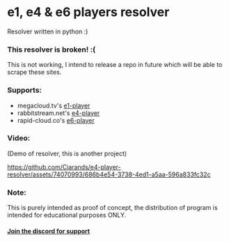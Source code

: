 # e1, e4 & e6 players resolver
Resolver written in python :)

### This resolver is broken! :(
This is not working, I intend to release a repo in future which will be able to scrape these sites.

### Supports:
- megacloud.tv's [e1-player](https://megacloud.tv/js/player/a/prod/e1-player.min.js)
- rabbitstream.net's [e4-player](https://rabbitstream.net/js/player/prod/e4-player.min.js)
- rapid-cloud.co's [e6-player](https://rapid-cloud.co/js/player/prod/e6-player-v2.min.js)

### Video:
(Demo of resolver, this is another project)

https://github.com/Ciarands/e4-player-resolver/assets/74070993/686b4e54-3738-4ed1-a5aa-596a833fc32c

### Note:
This is purely intended as proof of concept, the distribution of program is intended for educational purposes ONLY.

#### [Join the discord for support](https://discord.gg/z2r8e8neQ7)
